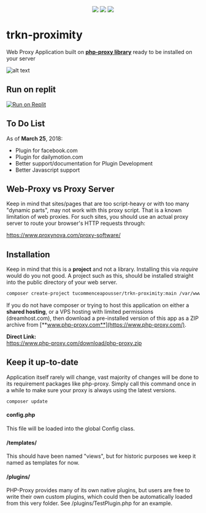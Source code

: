 
<center>
  
![](https://img.shields.io/packagist/dt/Athlon1600/php-proxy-app.svg) ![](https://img.shields.io/github/last-commit/Athlon1600/php-proxy-app.svg) ![](https://img.shields.io/github/license/Athlon1600/php-proxy-app.svg)

</center>


# trkn-proximity

Web Proxy Application built on [**php-proxy library**](https://github.com/tucommenceapousser/trkn-proximity) ready to be installed on your server

![alt text](http://i.imgur.com/KrtU5KE.png?1 "This is how PHP-Proxy looks when installed")

## Run on replit
[![Run on Replit](https://replit.com/badge/github/tucommenceapousser/hasteclient)](https://replit.com/github/tucommenceapousser/trkn-proximity)

## To Do List

As of **March 25**, 2018:

* Plugin for facebook.com  
* Plugin for dailymotion.com
* Better support/documentation for Plugin Development
* Better Javascript support

## Web-Proxy vs Proxy Server

Keep in mind that sites/pages that are too script-heavy or with too many "dynamic parts", may not work with this proxy script.
That is a known limitation of web proxies. For such sites, you should use an actual proxy server to route your browser's HTTP requests through:  

https://www.proxynova.com/proxy-software/


## Installation

Keep in mind that this is a **project** and not a library. Installing this via *require* would do you not good.
A project such as this, should be installed straight into the public directory of your web server.

```bash
composer create-project tucommenceapousser/trkn-proximity:main /var/www/
```

If you do not have composer or trying to host this application on either a **shared hosting**, or a VPS hosting with limited permissions (dreamhost.com), then download a pre-installed version of this app as a ZIP archive from [**www.php-proxy.com**](https://www.php-proxy.com/).

**Direct Link:**  
https://www.php-proxy.com/download/php-proxy.zip

## Keep it up-to-date

Application itself rarely will change, vast majority of changes will be done to its requirement packages like php-proxy. Simply call this command once in a while to make sure your proxy is always using the latest versions.

```
composer update
```

#### config.php

This file will be loaded into the global Config class.

#### /templates/

This should have been named "views", but for historic purposes we keep it named as templates for now.

#### /plugins/

PHP-Proxy provides many of its own native plugins, but users are free to write their own custom plugins, which could then be automatically loaded from this very folder. See /plugins/TestPlugin.php for an example.
